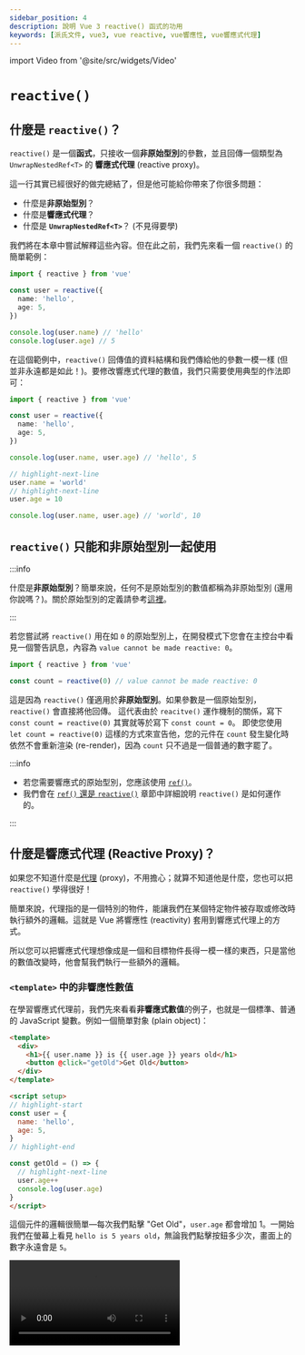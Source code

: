 ```yaml
---
sidebar_position: 4
description: 說明 Vue 3 reactive() 函式的功用
keywords: [派氏文件, vue3, vue reactive, vue響應性, vue響應式代理]
---
```


import Video from '@site/src/widgets/Video'

# `reactive()`

## 什麼是 `reactive()`？

`reactive()` 是一個**函式**，只接收一個**非原始型別**的參數，並且回傳一個類型為 `UnwrapNestedRef<T>` 的 **響應式代理** (reactive proxy)。

這一行其實已經很好的做完總結了，但是他可能給你帶來了你很多問題：

- 什麼是**非原始型別**？
- 什麼是**響應式代理**？
- 什麼是 **`UnwrapNestedRef<T>`**？ (不見得要學)

我們將在本章中嘗試解釋這些內容。但在此之前，我們先來看一個 `reactive()` 的簡單範例：

```ts showLineNumbers
import { reactive } from 'vue'

const user = reactive({
  name: 'hello',
  age: 5,
})

console.log(user.name) // 'hello'
console.log(user.age) // 5
```

在這個範例中，`reactive()` 回傳值的資料結構和我們傳給他的參數一模一樣 (但並非永遠都是如此！)。要修改響應式代理的數值，我們只需要使用典型的作法即可：

```ts showLineNumbers
import { reactive } from 'vue'

const user = reactive({
  name: 'hello',
  age: 5,
})

console.log(user.name, user.age) // 'hello', 5

// highlight-next-line
user.name = 'world'
// highlight-next-line
user.age = 10

console.log(user.name, user.age) // 'world', 10
```

## `reactive()` 只能和非原始型別一起使用

:::info

什麼是**非原始型別**？簡單來說，任何不是原始型別的數值都稱為非原始型別 (還用你說嗎？)。關於原始型別的定義請參考[這裡](https://developer.mozilla.org/en-US/docs/Glossary/Primitive)。

:::

若您嘗試將 `reactive()` 用在如 `0` 的原始型別上，在開發模式下您會在主控台中看見一個警告訊息，內容為 `value cannot be made reactive: 0`。

```ts showLineNumbers
import { reactive } from 'vue'

const count = reactive(0) // value cannot be made reactive: 0
```

這是因為 `reactive()` 僅適用於**非原始型別**。如果參數是一個原始型別，`reactive()` 會直接將他回傳。
這代表由於 `reacitve()` 運作機制的關係，寫下 `const count = reactive(0)` 其實就等於寫下 `const count = 0`。
即使您使用 `let count = reactive(0)` 這樣的方式來宣告他，您的元件在 `count` 發生變化時依然不會重新渲染 (re-render)，因為 `count` 只不過是一個普通的數字罷了。

:::info

- 若您需要響應式的原始型別，您應該使用 [`ref()`](./ref-and-ref#什麼是-ref)。
- 我們會在 [`ref()` 還是 `reactive()`](./ref-or-reactive#reactive-的運作原理) 章節中詳細說明 `reactive()` 是如何運作的。

:::

## 什麼是響應式代理 (Reactive Proxy)？

如果您不知道什麼是[代理](https://developer.mozilla.org/en-US/docs/Web/JavaScript/Reference/Global_Objects/Proxy) (proxy)，不用擔心；就算不知道他是什麼，您也可以把 `reactive()` 學得很好！

簡單來說，代理指的是一個特別的物件，能讓我們在某個特定物件被存取或修改時執行額外的邏輯。這就是 Vue 將響應性 (reactivity) 套用到響應式代理上的方式。

所以您可以把響應式代理想像成是一個和目標物件長得一模一樣的東西，只是當他的數值改變時，他會幫我們執行一些額外的邏輯。

### `<template>` 中的非響應性數值

在學習響應式代理前，我們先來看看**非響應式數值**的例子，也就是一個標準、普通的 JavaScript 變數。例如一個簡單對象 (plain object)：

```html title="非響應式數值" showLineNumbers
<template>
  <div>
    <h1>{{ user.name }} is {{ user.age }} years old</h1>
    <button @click="getOld">Get Old</button>
  </div>
</template>

<script setup>
// highlight-start
const user = {
  name: 'hello',
  age: 5,
}
// highlight-end

const getOld = () => {
  // highlight-next-line
  user.age++
  console.log(user.age)
}
</script>
```

這個元件的邏輯很簡單—每次我們點擊 "Get Old"，`user.age` 都會增加 1。一開始我們在螢幕上看見 `hello is 5 years old`，無論我們點擊按鈕多少次，畫面上的數字永遠會是 `5`。

<Video src="/video/reactive_non-reactive-value.mov" />

發生這種情況的原因是 `user` 不是一個使用 `ref()` 或 `reactive()` 宣告出來的響應式數值。由於它是一個非響應式數值，我們的元件根本不在乎他發生了什麼變化。即使 `user.age` 的數值的確改變了，我們的元件還是沒有重新渲染。


### `<template>` 中的響應式代理

現在我們來看看**響應式代理**的例子：

```html title="響應式代理" showLineNumbers
<template>
  <div>
    <h1>{{ user.name }} is {{ user.age }} years old</h1>
    <button @click="getOld">Get Old</button>
  </div>
</template>

<script setup>
import { reactive } from 'vue'

// highlight-start
const user = reactive({
  name: 'hello',
  age: 5,
})
// highlight-end

const getOld = () => {
  // highlight-next-line
  user.age++
  console.log(user.age)
}
</script>
```

這個元件和上面那個幾乎一樣，唯一的差別是我們現在使用 `reactive()` 來宣告 `user`。隨意點擊按鈕幾次，您會發現元件終於按照預期的重新渲染了。

<Video src="/video/reactive_reactive-proxy.mov" />

為什麼使用 `reactive()` 就會產生這樣的差別呢？原因是 Vue 的元件被設計成在預設情況下，只有在**響應式代理**或是 **`Ref<T>`** 的數值發生變化時，才會重新渲染。所以只要我們沒有使用 `reactive()` 或 `ref()` 來宣告 `user`，我們的元件就不會在他發生變化時重新渲染，因為 `user` 既不是響應式代理，也不是 `Ref<T>`。

### 同時使用響應式和非響應式數值

請注意，這並不代表非響應性數值的改變永遠不會被呈現在畫面上。我們來看看下面這個例子：

```html title="同時使用響應式和非響應式數值" showLineNumbers
<template>
  <div>
    <h1>{{ cat.name }} is {{ dog.age }} years old</h1>
    <button @click="changeName">Change Name</button>
    <button @click="getOld">Get Old</button>
  </div>
</template>

<script setup>
import { reactive } from 'vue'

// highlight-start
const cat = reactive({
  name: 'hello',
})
// highlight-end

const changeName = () => {
  // highlight-next-line
  cat.name += 'o'
}

// highlight-start
const dog = {
  age: 5,
}
// highlight-end

const getOld = () => {
  // highlight-next-line
  dog.age++
}
</script>
```

在這個範例中，我們同時使用了響應式和非響應式數值。他的邏輯很簡單—點擊 "Change Name" 會在 `cat.name` 的後面加上一個 `o`，而點擊 "Get Old" 會使得 `dog.age` 增加 1。

我們在這裡將 `cat` 宣告為響應式代理，`dog` 則是被宣告為非響應式數值。我們知道 `cat` 的改變會導致元件重新渲染，而 `dog` 的改變則不會，因為 `cat` 是一個響應式代理的緣故。

一開始我們隨意點擊 "Change Name" 幾次，每次點擊元件都會重新渲染，畫面上的 `hello` 會隨著每次的點擊逐次增加一個 `o`。

<Video src="/video/reactive_both-0.mov" />

接下來我們點擊 "Get Old" 幾次，這次元件並沒有重新渲染。這在我們的預料之內，因為 `dog` 既不是響應式代理也不是 `Ref<T>`。

<Video src="/video/reactive_both-1.mov" />

接著我們回頭點擊 "Change Name" 一次，奇怪的事就發生了—畫面上的 `5` 竟然改變了！

<Video src="/video/reactive_both-2.mov" />

很讓人困惑對吧？這背後的祕密是：

- 當我們點擊 "Get Old" 時，`dog.age` 的數值的確改變了，只是這個變化並沒有被反應在畫面上，因為元件並沒有重新渲染。
- 當我們點擊 "Change Name" 時，`cat.name` 發生了變化；因為 `cat` 是一個響應式代理，元件便會隨著這個變化而重新渲染，於是他就從 `<script>` 中抓取變數最新的狀態，並將他們顯示在畫面上。

因此在使用 Vue 3 時，你應該**極力避免在 `<template>` 中混用響應式和非響應式數值**，因為這樣的寫法更容易導致 bug 的出現。知道何時該將變數宣告為響應式是很重要的，一個簡單的判斷基準是：

- 如果這個數值**會發生變化**，而且**使用者必須觀察到他的變化**，那麼就使用 `ref()` 或是 `reactive()` 來將他宣告成響應式數值。
- 否則就不要將他宣告成響應式數值。

## 響應式代理的響應性

### 解構賦值 (Destructing Assignment) 會破壞響應性嗎？

開發人員常犯的一個錯誤是，他們將原始型別屬性從響應式代理中取出，將他們分配給一些變數，並認為他們仍然具有響應性。這種情況最常發生在解構賦值上面：

```ts showLineNumbers
import { reactive } from 'vue'

const user = reactive({
  child: {
    name: 'hello',
  },
})

// highlight-next-line
const { child } = user

console.log(user.child.name, child.name) // 'hello', 'hello'

// highlight-next-line
child.name = 'world'

console.log(user.child.name, child.name) // 'world', 'world'
```

這個範例展示了一個常見的誤解，即所有我們從響應式代理身上拿到的數值都會「連接」到源頭，實際上並非如此！例如：

```ts showLineNumbers
import { reactive } from 'vue'

const user = reactive({
  name: 'hello',
  age: 5,
})

// highlight-next-line
const { name: myName, age: myAge } = user

console.log(user.name, myName) // 'hello', 'hello'
console.log(user.age, myAge) // 5, 5
```

我們心想「好，現在 `myName` 和 `myAge` 一定和 `user` 連接在一起了」，接著便去修改 `user.name` 和 `user.age` 的數值：

```ts showLineNumbers
import { reactive } from 'vue'

const user = reactive({
  name: 'hello',
  age: 5,
})

const { name: myName, age: myAge } = user

console.log(user.name, myName) // 'hello', 'hello'
console.log(user.age, myAge) // 5, 5

// highlight-next-line
user.name = 'world'
// highlight-next-line
user.age = 10

console.log(user.name, myName) // 'world', 'hello'
console.log(user.age, myAge) // 10, 5
```

如您所見，我們對 `user` 所造成的改動完全沒有影響到 `myName` 和 `myAge` (反之亦然)。

為什麼在第一個範例中，修改 `child.name` 的確影響到了 `user.child`，但同樣的情況卻無法在第二個範例中被觀察到呢？

_這是我們在 `reactive()` 身上使用解構賦值所導致的問題嗎？_

這麼說不太對。即便我們把它寫成 `const myName = user.name`，同樣的情況還是會發生 (因為那正是解構賦值所做的事情)，所以把問題都推到解構賦值身上是不正確的。

答案其實很間單。我們需只要複習一下變數在 JavaScript 中運作的方式，您馬上就會了解其中的原因了！

在 JavaScript 中，數值只能經由兩種方式被傳遞—**傳值**或是**傳參考**。原始型別總是透過**傳值**的方式被傳遞，而非原始型別總是透過**傳參考**的方式被傳遞。因此，透過寫下 `const { name: myName, age: myName } = user`，我們其實就是在寫：

```js showLineNumbers
const myName = user.name
const myAge = user.age
```

因為 `user.name` (字串) 和 `user.age` (數字) 皆屬於**原始型別**，他們會以**傳值**的方式被傳遞給 `myName` 和 `myAge`；意思就是說 `myName` 和 `myAge` 會是有著新記憶體位置的新變數，於是就和 `user`「斷線」了。

所以單從程式方面來說，只要目標值是非原始型別，您就可以隨心所欲地對著 `reactive()` 使用解構賦值。但是我們還是不建議這麼做，因為那會使得變數之間表現出不同的行為 (有些具有響應性，有些則沒有)。

### 如何保持響應性

所以是否存在一個方法讓我們在對著 `reactive()` 使用解構賦值的同時，又能保有變數的響應性呢？有的！最接近的解決方案是 [`toRef()`](https://vuejs.org/api/reactivity-utilities.html#toref) 和 [`toRefs()`](https://vuejs.org/api/reactivity-utilities.html#torefs)。

`toRef()` 和 `toRefs()` 的功能和他們的名稱所描述的的一樣—將某個東西轉換為 `Ref<T>` 的形式。這兩個函式非常相近，但還是有一點小差異；總的來說，**`toRefs()` = 很多個 `toRef()`**。例如：

```ts showLineNumbers
import { reactive, toRef, toRefs } from 'vue'

const user = reactive({
  name: 'hello',
  age: 5,
})

// 我們可以這麼做：
// highlight-start
const name = toRef(user, 'name')
const age = toRef(user, 'age')
// highlight-end

// 或是這樣：
// highlight-next-line
const { name, age } = toRefs(user)
```

大多數情況我們會使用 `toRefs()`，因為他比 `toRef()` 更方便一些，但結果是一樣的。使用 `toRef()` 和 `toRefs()` 所產生的 `Ref<T>` 總是會連接到來源，這意味著響應性將被保留。透過使用 `toRef()` 和 `toRefs()`，我們再也不需要擔心屬性是否是原始型別。只要將他轉換為 `Ref<T>` 的形式，一切就能按照我們所預期的方式運作！


:::info

在上面的例子中，如果我們把 `toRefs()` 換成 `ref()` 會得到相同的結果嗎？例如：

```ts showLineNumbers
import { reactive, ref } from 'vue'

const user = reactive({
  name: 'hello',
  age: 5,
})

// 原本是這個樣子：
const { name, age } = toRefs(user)

// 換成這種作法會得到一樣的結果嗎？
// highlight-start
const name = ref(user.name)
const age = ref(user.age)
// highlight-end
```

答案是**不會** — `name` 和 `age` **並不會**和 `user` 連接起來。他們會被視為是獨立的 `Ref<T>`。

這是因為 `user.name` 和 `user.age` 都是原始型別的數值，他們會以**傳值**的方式被傳遞給 `ref()`。所以寫下 `const name = ref(user.name)` 就會等於寫下 `const name = ref('hello')`，代表我們建立了一個新的 `Ref<T>`，只不過是初始值是 `hello` 罷了。

此外，雖然 `ref()` 和 `toRef()` 的回傳值都是 `Ref<T>` 介面，他們回傳的其實是有著不同邏輯的類別實體。

另外要注意的是，如果目標數值屬於非原始型別，`ref()` 和 `toRef()` 所產生的 `Ref<T>` 都會連接到來源，而且他們的更新都會導致元件重新渲染。例如：


```ts showLineNumbers
import { reactive, ref, toRef } from 'vue'

const user = reactive({
  name: 'hello',
  child: {
    age: 5,
  },
})

// highlight-start
const cat = ref(user.child)
const dog = toRef(user, 'child')
// highlight-end

console.log(user.child.age, cat.value.age, dog.value.age) // 5, 5, 5

// highlight-next-line
cat.value.age = 10

console.log(user.child.age, cat.value.age, dog.value.age) // 10, 10, 10

// highlight-next-line
dog.value.age = 15

console.log(user.child.age, cat.value.age, dog.value.age) // 15, 15, 15
```

簡單來說，只有在我們要宣告新變數，而且沒有參考任何來源的時候才使用 `ref()`；而 `toRef()` 和 `toRefs()` 則是用在依據某個來源來宣告新變數，同時保有響應性的狀況。

:::

## 什麼是 `UnwrapNestedRef<T>`

`UnwrapNestedRef<T>` 是 `reactive()` 的**回傳型別**。由於您的 IDE 可能已經幫您把最複雜的部分做完了，我們其實不見得需要學習這個型別，因此我們認為不要把它放在這裡比較好，而且他也有點複雜。不過如果您對它仍然有興趣，您可以透過閱讀 [`UnwrapNestedRef<T>`](./unwrap-nested-ref) 章節來了解他！